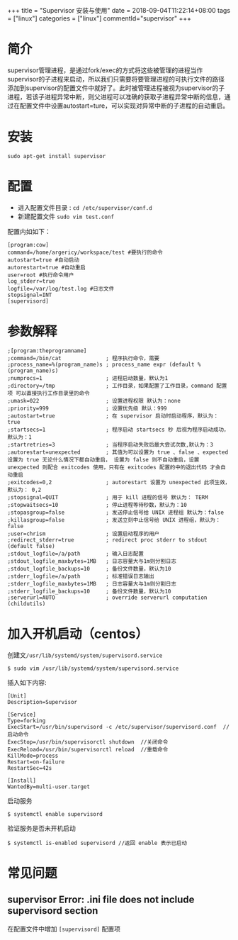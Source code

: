 +++
title = "Supervisor 安装与使用"
date = 2018-09-04T11:22:14+08:00
tags = ["linux"]
categories = ["linux"]
commentId="supervisor"
+++
# 简介
supervisor管理进程，是通过fork/exec的方式将这些被管理的进程当作supervisor的子进程来启动，所以我们只需要将要管理进程的可执行文件的路径添加到supervisor的配置文件中就好了。此时被管理进程被视为supervisor的子进程，若该子进程异常中断，则父进程可以准确的获取子进程异常中断的信息，通过在配置文件中设置autostart=ture，可以实现对异常中断的子进程的自动重启。
# 安装
`sudo apt-get install supervisor`
# 配置
- 进入配置文件目录 : `cd /etc/supervisor/conf.d`
- 新建配置文件 `sudo vim test.conf`

配置内如如下：
```
[program:cow] 
command=/home/argericy/workspace/test #要执行的命令
autostart=true #自动启动
autorestart=true #自动重启
user=root #执行命令用户
log_stderr=true
logfile=/var/log/test.log #日志文件
stopsignal=INT
[supervisord]
```
# 参数解释
```
;[program:theprogramname]
;command=/bin/cat              ; 程序执行命令，需要
;process_name=%(program_name)s ; process_name expr (default %(program_name)s)
;numprocs=1                    ; 进程启动数量，默认为1
;directory=/tmp                ; 工作目录，如果配置了工作目录，command 配置项 可以直接执行工作目录里的命令
;umask=022                     ; 设置进程权限 默认为：none
;priority=999                  ; 设置优先级 默认：999
;autostart=true                ; 在 supervisor 启动时启动程序，默认为：true
;startsecs=1                   ; 程序启动 startsecs 秒 后视为程序启动成功， 默认为：1
;startretries=3                ; 当程序启动失败后最大尝试次数,默认为：3
;autorestart=unexpected        ; 其值为可以设置为 true 、false 、expected 设置为 true 无论什么情况下都自动重启， 设置为 false 则不自动重启，设置 unexpected 则配合 exitcodes 使用，只有在 exitcodes 配置的中的退出代码 才会自动重启
;exitcodes=0,2                 ; autorestart 设置为 unexpected 此项生效，默认为： 0,2
;stopsignal=QUIT               ; 用于 kill 进程的信号 默认为： TERM
;stopwaitsecs=10               ; 停止进程等待秒数，默认为：10
;stopasgroup=false             ; 发送停止信号给 UNIX 进程组 默认为：false
;killasgroup=false             ; 发送立刻中止信号给 UNIX 进程组，默认为：false
;user=chrism                   ; 设置启动程序的用户
;redirect_stderr=true          ; redirect proc stderr to stdout (default false)
;stdout_logfile=/a/path        ; 输入日志配置
;stdout_logfile_maxbytes=1MB   ; 日志容量大与1m则分割日志
;stdout_logfile_backups=10     ; 备份文件数量，默认为10
;stderr_logfile=/a/path        ; 标准错误日志输出
;stderr_logfile_maxbytes=1MB   ; 日志容量大与1m则分割日志
;stderr_logfile_backups=10     ; 备份文件数量，默认为10
;serverurl=AUTO                ; override serverurl computation (childutils)
```
# 加入开机启动（centos）
创建文`/usr/lib/systemd/system/supervisord.service`

    $ sudo vim /usr/lib/systemd/system/supervisord.service

插入如下内容:
```
[Unit] 
Description=Supervisor

[Service] 
Type=forking 
ExecStart=/usr/bin/supervisord -c /etc/supervisor/supervisord.conf  // 启动命令
ExecStop=/usr/bin/supervisorctl shutdown  //关闭命令
ExecReload=/usr/bin/supervisorctl reload  //重载命令
KillMode=process 
Restart=on-failure 
RestartSec=42s

[Install] 
WantedBy=multi-user.target
```

启动服务

	$ systemctl enable supervisord
验证服务是否未开机启动

	$ systemctl is-enabled supervisord //返回 enable 表示已启动


# 常见问题
## supervisor Error: .ini file does not include supervisord section
在配置文件中增加  `[supervisord]` 配置项



